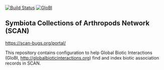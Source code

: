 [![Build Status](https://travis-ci.org/globalbioticinteractions/scan.svg)](https://travis-ci.org/globalbioticinteractions/scan) [![GloBI](http://api.globalbioticinteractions.org/interaction.svg?accordingTo=globi:globalbioticinteractions/scan)](http://globalbioticinteractions.org/?accordingTo=globi:globalbioticinteractions/scan) 

## Symbiota Collections of Arthropods Network (SCAN)

https://scan-bugs.org/portal/

This repository contains configuration to help Global Biotic Interactions (GloBI, http://globalbioticinteractions.org) find and index biotic association records in SCAN.
